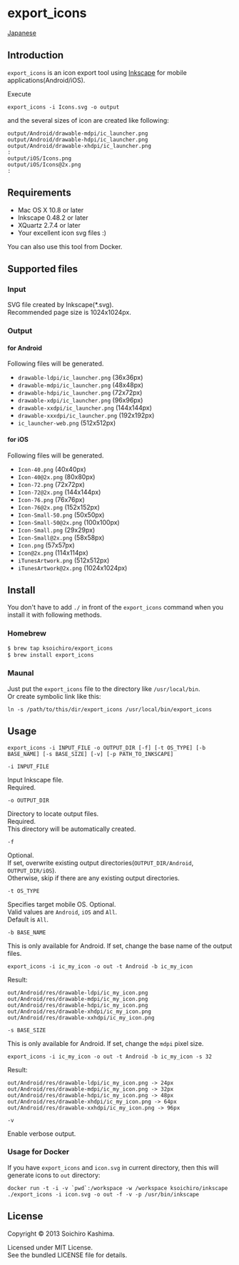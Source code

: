 export_icons
============

[Japanese](README.ja.md)

## Introduction

`export_icons` is an icon export tool using [Inkscape](http://inkscape.org/)
for mobile applications(Android/iOS).

Execute

    export_icons -i Icons.svg -o output

and the several sizes of icon are created like following:

    output/Android/drawable-mdpi/ic_launcher.png
    output/Android/drawable-hdpi/ic_launcher.png
    output/Android/drawable-xhdpi/ic_launcher.png
    :
    output/iOS/Icons.png
    output/iOS/Icons@2x.png
    :

## Requirements

* Mac OS X 10.8 or later
* Inkscape 0.48.2 or later
* XQuartz 2.7.4 or later
* Your excellent icon svg files :)

You can also use this tool from Docker.

## Supported files

### Input

SVG file created by Inkscape(*.svg).  
Recommended page size is 1024x1024px.

### Output

#### for Android

Following files will be generated.

* `drawable-ldpi/ic_launcher.png` (36x36px)
* `drawable-mdpi/ic_launcher.png` (48x48px)
* `drawable-hdpi/ic_launcher.png` (72x72px)
* `drawable-xdpi/ic_launcher.png` (96x96px)
* `drawable-xxdpi/ic_launcher.png` (144x144px)
* `drawable-xxxdpi/ic_launcher.png` (192x192px)
* `ic_launcher-web.png` (512x512px)

#### for iOS

Following files will be generated.

* `Icon-40.png` (40x40px)
* `Icon-40@2x.png` (80x80px)
* `Icon-72.png` (72x72px)
* `Icon-72@2x.png` (144x144px)
* `Icon-76.png` (76x76px)
* `Icon-76@2x.png` (152x152px)
* `Icon-Small-50.png` (50x50px)
* `Icon-Small-50@2x.png` (100x100px)
* `Icon-Small.png` (29x29px)
* `Icon-Small@2x.png` (58x58px)
* `Icon.png` (57x57px)
* `Icon@2x.png` (114x114px)
* `iTunesArtwork.png` (512x512px)
* `iTunesArtwork@2x.png` (1024x1024px)

## Install

You don't have to add `./` in front of the `export_icons` command when you install it with following methods.

### Homebrew

```sh
$ brew tap ksoichiro/export_icons
$ brew install export_icons
```

### Maunal

Just put the `export_icons` file to the directory like `/usr/local/bin`.  
Or create symbolic link like this:

    ln -s /path/to/this/dir/export_icons /usr/local/bin/export_icons

## Usage

    export_icons -i INPUT_FILE -o OUTPUT_DIR [-f] [-t OS_TYPE] [-b BASE_NAME] [-s BASE_SIZE] [-v] [-p PATH_TO_INKSCAPE]

`-i INPUT_FILE`

Input Inkscape file.  
Required.

`-o OUTPUT_DIR`

Directory to locate output files.  
Required.  
This directory will be automatically created.

`-f`

Optional.   
If set, overwrite existing output directories(`OUTPUT_DIR/Android`, `OUTPUT_DIR/iOS`).  
Otherwise, skip if there are any existing output directories.

`-t OS_TYPE`

Specifies target mobile OS. Optional.  
Valid values are `Android`, `iOS` and `All`.  
Default is `All`.

`-b BASE_NAME`

This is only available for Android.
If set, change the base name of the output files.

    export_icons -i ic_my_icon -o out -t Android -b ic_my_icon

Result:

    out/Android/res/drawable-ldpi/ic_my_icon.png
    out/Android/res/drawable-mdpi/ic_my_icon.png
    out/Android/res/drawable-hdpi/ic_my_icon.png
    out/Android/res/drawable-xhdpi/ic_my_icon.png
    out/Android/res/drawable-xxhdpi/ic_my_icon.png

`-s BASE_SIZE`

This is only available for Android.
If set, change the `mdpi` pixel size.

    export_icons -i ic_my_icon -o out -t Android -b ic_my_icon -s 32

Result:

    out/Android/res/drawable-ldpi/ic_my_icon.png -> 24px
    out/Android/res/drawable-mdpi/ic_my_icon.png -> 32px
    out/Android/res/drawable-hdpi/ic_my_icon.png -> 48px
    out/Android/res/drawable-xhdpi/ic_my_icon.png -> 64px
    out/Android/res/drawable-xxhdpi/ic_my_icon.png -> 96px

`-v`

Enable verbose output.

### Usage for Docker

If you have `export_icons` and `icon.svg` in current directory,
then this will generate icons to `out` directory:

    docker run -t -i -v `pwd`:/workspace -w /workspace ksoichiro/inkscape ./export_icons -i icon.svg -o out -f -v -p /usr/bin/inkscape

## License

Copyright © 2013 Soichiro Kashima.

Licensed under MIT License.  
See the bundled LICENSE file for details.
